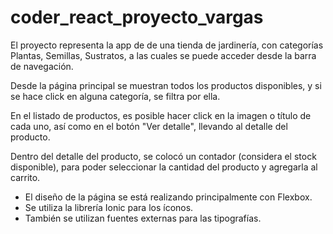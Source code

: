 # coder_react_proyecto_vargas

El proyecto representa la app de de una tienda de jardinería, con categorías Plantas, Semillas, Sustratos, a las cuales se puede acceder desde la barra de navegación.

Desde la página principal se muestran todos los productos disponibles, y si se hace click en alguna categoría, se filtra por ella.

En el listado de productos, es posible hacer click en la imagen o título de cada uno, así como en el botón "Ver detalle", llevando al detalle del producto.

Dentro del detalle del producto, se colocó un contador (considera el stock disponible), para poder seleccionar la cantidad del producto y agregarla al carrito.

- El diseño de la página se está realizando principalmente con Flexbox.
- Se utiliza la librería Ionic para los íconos.
- También se utilizan fuentes externas para las tipografías.
